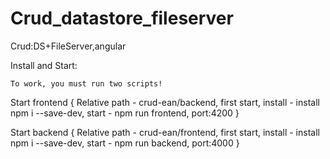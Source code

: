 # Crud_datastore_fileserver
Crud:DS+FileServer,angular

Install and Start:    
    
    To work, you must run two scripts!
Start frontend
{
     Relative path - crud-ean/backend,
     first start, install - install npm i --save-dev,
     start - npm run frontend,
     port:4200 
     }

Start backend
{
     Relative path - crud-ean/frontend,
     first start, install - install npm i --save-dev,
     start - npm run backend,
     port:4000 
     }
